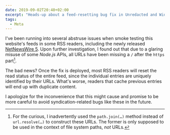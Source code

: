 ```yaml
---
date: 2019-09-02T20:40+02:00
excerpt: "Heads-up about a feed-resetting bug fix in Unredacted and WideGamut."
tags:
  - Meta
---
```


I've been running into several abstruse issues when smoke testing this website's feeds in some RSS readers,
including the newly released [NetNewsWire 5](https://ranchero.com/netnewswire/).
Upon further investigation,
I found out that due to a glaring misuse of some *Node.js* APIs, all URLs have been missing a `/` after the `https` part[^1].

The bad news? Once the fix is deployed,
most RSS readers will reset the read status of the entire feed, since the individual entries are uniquely identified by their URLs. What's worse, readers that cache previous entries will end up with duplicate content.

I apologize for the inconvenience that this might cause and promise to be more careful to avoid syndication-related bugs like these in the future.

[^1]: For the curious, I inadvertently used the `path.join(…)` method instead of `url.resolve(…)` to construct these URLs. The former is only supposed to be used in the context of file system paths, *not* URLs.
